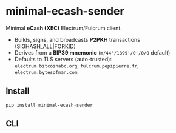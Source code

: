 # minimal-ecash-sender

Minimal **eCash (XEC)** Electrum/Fulcrum client.

- Builds, signs, and broadcasts **P2PKH** transactions (SIGHASH_ALL|FORKID)
- Derives from a **BIP39 mnemonic** (`m/44'/1899'/0'/0/0` default)
- Defaults to TLS servers (auto-trusted):  
  `electrum.bitcoinabc.org`, `fulcrum.pepipierre.fr`, `electrum.bytesofman.com`

## Install

```
pip install minimal-ecash-sender
```

## CLI
